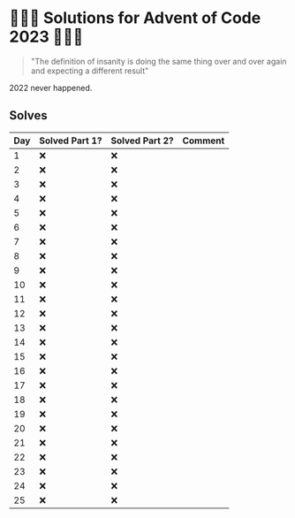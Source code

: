 # :christmas_tree::gift::christmas_tree: Solutions for Advent of Code 2023 :christmas_tree::gift::christmas_tree:

> "The definition of insanity is doing the same thing over and over again and expecting a different result"

2022 never happened.

## Solves

| Day |      Solved Part 1?        | Solved Part 2? |  Comment |
| --- | --- | --- | --- |
|   1  | :x: | :x: |  |
|   2  | :x: | :x: |  |
|   3  | :x: | :x: |  |
|   4  | :x: | :x: |  |
|   5  | :x: | :x: |  |
|   6  | :x: | :x: |  |
|   7  | :x: | :x: |  |
|   8  | :x: | :x: |  |
|   9  | :x: | :x: |  |
|  10  | :x: | :x: |  |
|  11  | :x: | :x: |  |
|  12  | :x: | :x: |  |
|  13  | :x: | :x: |  |
|  14  | :x: | :x: |  |
|  15  | :x: | :x: |  |
|  16  | :x: | :x: |  |
|  17  | :x: | :x: |  |
|  18  | :x: | :x: |  |
|  19  | :x: | :x: |  |
|  20  | :x: | :x: |  |
|  21  | :x: | :x: |  |
|  22  | :x: | :x: |  |
|  23  | :x: | :x: |  |
|  24  | :x: | :x: |  |
|  25  | :x: | :x: |  |



